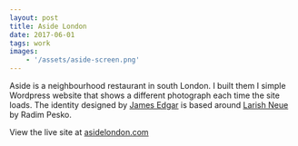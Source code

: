 ```yaml
---
layout: post
title: Aside London
date: 2017-06-01
tags: work
images:
    - '/assets/aside-screen.png'
---
```


Aside is a neighbourhood restaurant in south London. I built them I simple Wordpress website that shows a different photograph each time the site loads. The identity designed by [James Edgar](http://edgar-walker.com/) is based around [Larish Neue](https://radimpesko.com/fonts/larish-neue) by Radim Pesko.

View the live site at [asidelondon.com](http://asidelondon.com/)